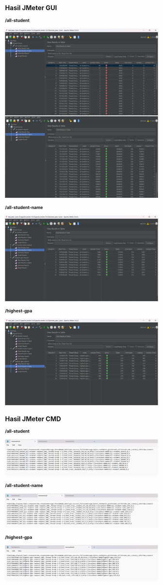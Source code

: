 ## Hasil JMeter GUI
#### /all-student
![](public/test-1-1.png)
![](public/test-1-2.png)
#### /all-student-name
![](public/test-2.png)
#### /highest-gpa
![](public/test-3.png)

## Hasil JMeter CMD
#### /all-student
![](public/test-jtl-1.png)
#### /all-student-name
![](public/test-jtl-2.png)
#### /highest-gpa
![](public/test-jtl-3.png)